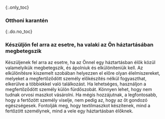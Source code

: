 {:.only_toc} 
 ### Otthoni karantén 

 {:.do.no_toc} 
 ### Készüljön fel arra az esetre, ha valaki az Ön háztartásában megbetegszik 

 Készüljenek fel arra az esetre, ha az Önnel egy háztartásban élők közül valamelyikük megbetegszik, és ápolniuk és elkülöníteniük kell. Az elkülönítésre kiszemelt szobában helyezzen el előre olyan élelmiszereket, melyeket a megfertőződött személy előkészítés  nélkül fogyaszthat, elkerülve a többiekkel való találkozást. Ha lehetséges, használjon a megfertőződött személy külön fürdőszobát. Könnyen lehet, hogy nem tudnak orvosi maszkot vásárolni. Ha mégis hozzájutnak, a legfontosabb, hogy a fertőzött személy viselje, nem pedig az, hogy az őt gondozó egészségesek. Fontolják meg, hogy textilmaszkot készítenek, mind a fertőzött személynek, mind a vele egy háztartásban élőknek. 
